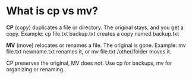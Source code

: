 # What is cp vs mv?

**CP** (copy) duplicates a file or directory. The original stays, and you get a copy. Example: cp file.txt backup.txt creates a copy named backup.txt

**MV** (move) relocates or renames a file. The original is gone. Example: mv file.txt newname.txt renames it, or mv file.txt /other/folder moves it.

CP preserves the original, MV does not. Use cp for backups, mv for organizing or renaming.
